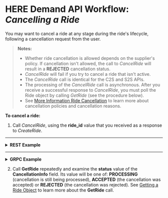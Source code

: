 # HERE Demand API Workflow: *Cancelling a Ride* #

You may want to cancel a ride at any stage during the ride's lifecycle, following a cancellation request from the user.

>**Notes:** 
>* Whether ride cancellation is allowed depends on the supplier's policy. If cancellation isn't allowed, the call to *CancelRide* will result in a **REJECTED** cancellation status.
>* *CancelRide* will fail if you try to cancel a ride that isn't active.
>* The *CancelRide* call is identical for the C2S and S2S APIs.
>* The processing of the *CancelRide* call is asynchronous. After you receive a successful response to *CancelRide*, you must poll the Ride object by calling *GetRide* (see the procedure below).
>* See [More Information Ride Cancellation]() to learn more about cancellation policies and cancellation reasons.

**To cancel a ride:**

1. Call *CancelRide*, using the **ride_id** value that you received as a response to *CreateRide*.

----
<details>
<summary><b>REST Example</b></summary>

**Request:**

    COMING SOON

**Response:**

	COMING SOON

</details>

----

<details>
<summary><b>GRPC Example</b></summary>

**Request:**

    COMING SOON


**Response:**

    COMING SOON

</details>

2. Call **GetRide** repeatedly and examine the **status** value of the **CancellationInfo** field. Its value will be one of: **PROCESSING** (cancellation is still being processed), **ACCEPTED** (the cancellation was accepted) or **REJECTED** (the cancellation was rejected). See [Getting a Ride Object](https://github.com/Developers-Here-Mobility/HERE-Mobility-Demand-API-Developer-Guide/blob/master/DemandDevGuide_GetRide.md) to learn more about the **GetRide** call.





